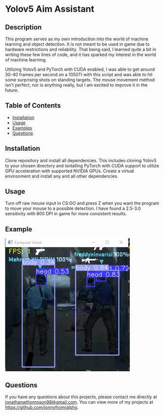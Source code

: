 # Yolov5 Aim Assistant
  
  ## Description 
  This program serves as my own introduction into the world of machine learning and object detection. It is not meant to be used in game due to hardware restrictions and reliability. That being said, I learned quite a bit in writing these few lines of code, and it has sparked my interest in the world of machine learning.

  Utilizing Yolov5 and PyTorch with CUDA enabled, I was able to get around 30-40 frames per second on a 1050TI with this script and was able to hit some surprising shots on standing targets. The mouse movement method isn't perfect, nor is anything really, but I am excited to improve it in the future.

  ## Table of Contents
  * [Installation](#installation)
  * [Usage](#usage)
  * [Examples](#examples)
  * [Questions](#questions)

  ## Installation 
  Clone repository and install all dependencies. This includes cloning Yolov5 to your chosen directory and isntalling PyTorch with CUDA support to utilize GPU acceleration with supported NVIDIA GPUs. Create a virtual environment and install any and all other dependencies. 

  ## Usage 
  Turn off raw mouse input in CS:GO and press Z when you want the program to move your mouse to a possible detection. I have found a 2.5-3.0 sensitivity with 800 DPI in game for more consistent results. 

  ## Example

  ![Screenshot](detection.png)


  ## Questions
  If you have any questions about this projects, please contact me directly at jonathanwthompson98@gmail.com. You can view more of my projects at https://github.com/jonnyfromralphs.
